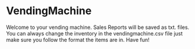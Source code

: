 # VendingMachine
Welcome to your vending machine.
Sales Reports will be saved as txt. files.
You can always change the inventory in the vendingmachine.csv file just make sure you follow the format the items are in.
Have fun!
